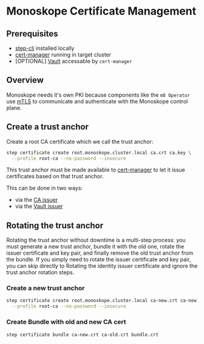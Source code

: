 # Monoskope Certificate Management

## Prerequisites

* [step-cli](https://smallstep.com/cli/) installed locally
* [cert-manager](https://cert-manager.io) running in target cluster
* [OPTIONAL] [Vault](https://www.vaultproject.io/) accessable by `cert-manager`

## Overview

Monoskope needs it's own PKI because components like the `m8 Operator` use [mTLS](https://en.wikipedia.org/wiki/Mutual_authentication) to communicate and authenticate with the Monoskope control plane.

## Create a trust anchor

Create a root CA certificate which we call the trust anchor:

```bash
step certificate create root.monoskope.cluster.local ca.crt ca.key \
  --profile root-ca --no-password --insecure
```

This trust anchor must be made available to [cert-manager](https://cert-manager.io) to let it issue certificates based on that trust anchor.

This can be done in two ways:

* via the [CA issuer](https://cert-manager.io/docs/configuration/ca/)
* via the [Vault issuer](https://cert-manager.io/docs/configuration/vault/)

## Rotating the trust anchor

Rotating the trust anchor without downtime is a multi-step process: you must generate a new trust anchor, bundle it with the old one, rotate the issuer certificate and key pair, and finally remove the old trust anchor from the bundle. If you simply need to rotate the issuer certificate and key pair, you can skip directly to Rotating the identity issuer certificate and ignore the trust anchor rotation steps.

### Create a new trust anchor

```bash
step certificate create root.monoskope.cluster.local ca-new.crt ca-new.key \
  --profile root-ca --no-password --insecure
```

### Create Bundle with old and new CA cert

```bash
step certificate bundle ca-new.crt ca-old.crt bundle.crt
```
